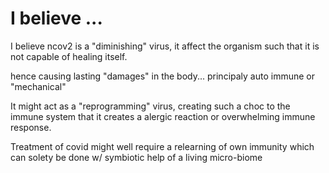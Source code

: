 # I believe ...



I believe ncov2 is a "diminishing" virus, it affect the organism
such that it is not capable of healing itself.

hence causing lasting "damages" in the body...
principaly auto immune or "mechanical"

It might act as a "reprogramming" virus, creating such a choc to the immune
system that it creates a alergic reaction or overwhelming immune response.

Treatment of covid might well require a relearning of own immunity
which can solety be done w/ symbiotic help of a living micro-biome



